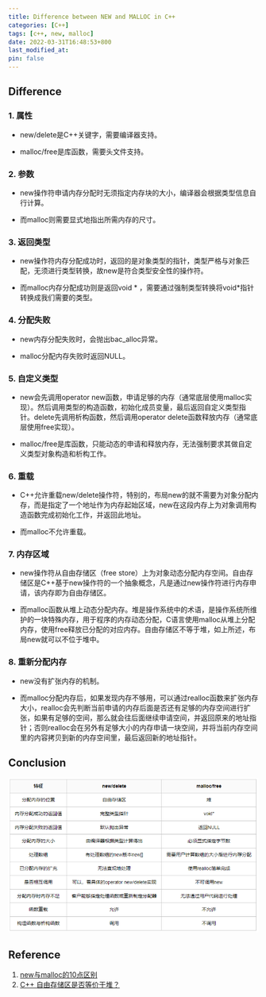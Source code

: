 ```yaml
---
title: Difference between NEW and MALLOC in C++
categories: [C++]
tags: [c++, new, malloc]
date: 2022-03-31T16:48:53+800
last_modified_at: 
pin: false
---
```


## Difference

### 1. 属性

- new/delete是C++关键字，需要编译器支持。

- malloc/free是库函数，需要头文件支持。

### 2. 参数

- new操作符申请内存分配时无须指定内存块的大小，编译器会根据类型信息自行计算。

- 而malloc则需要显式地指出所需内存的尺寸。


### 3. 返回类型

- new操作符内存分配成功时，返回的是对象类型的指针，类型严格与对象匹配，无须进行类型转换，故new是符合类型安全性的操作符。

- 而malloc内存分配成功则是返回void * ，需要通过强制类型转换将void*指针转换成我们需要的类型。

### 4. 分配失败

- new内存分配失败时，会抛出bac_alloc异常。

- malloc分配内存失败时返回NULL。

### 5. 自定义类型

- new会先调用operator new函数，申请足够的内存（通常底层使用malloc实现）。然后调用类型的构造函数，初始化成员变量，最后返回自定义类型指针。delete先调用析构函数，然后调用operator delete函数释放内存（通常底层使用free实现）。

- malloc/free是库函数，只能动态的申请和释放内存，无法强制要求其做自定义类型对象构造和析构工作。

### 6. 重载

- C++允许重载new/delete操作符，特别的，布局new的就不需要为对象分配内存，而是指定了一个地址作为内存起始区域，new在这段内存上为对象调用构造函数完成初始化工作，并返回此地址。

- 而malloc不允许重载。

### 7. 内存区域

- new操作符从自由存储区（free store）上为对象动态分配内存空间。自由存储区是C++基于new操作符的一个抽象概念，凡是通过new操作符进行内存申请，该内存即为自由存储区。

- 而malloc函数从堆上动态分配内存。堆是操作系统中的术语，是操作系统所维护的一块特殊内存，用于程序的内存动态分配，C语言使用malloc从堆上分配内存，使用free释放已分配的对应内存。自由存储区不等于堆，如上所述，布局new就可以不位于堆中。

### 8. 重新分配内存

- new没有扩张内存的机制。

- 而malloc分配内存后，如果发现内存不够用，可以通过realloc函数来扩张内存大小，realloc会先判断当前申请的内存后面是否还有足够的内存空间进行扩张，如果有足够的空间，那么就会往后面继续申请空间，并返回原来的地址指针；否则realloc会在另外有足够大小的内存申请一块空间，并将当前内存空间里的内容拷贝到新的内存空间里，最后返回新的地址指针。

## Conclusion

![](/images/posts/2022-03-31-19-02-51.png)


## Reference

1. [new与malloc的10点区别](https://www.cnblogs.com/qg-whz/p/5140930.html)
2. [C++ 自由存储区是否等价于堆？](https://www.cnblogs.com/QG-whz/p/5060894.html)